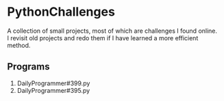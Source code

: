 # PythonChallenges  

A collection of small projects, most of which are challenges I found online.   
I revisit old projects and redo them if I have learned a more efficient method.  

## Programs 
1. DailyProgrammer#399.py   
2. DailyProgrammer#395.py

